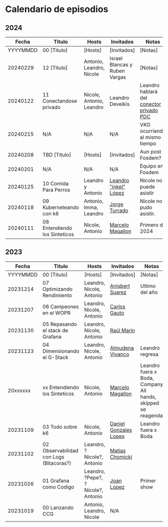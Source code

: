 # Calendario de episodios

## 2024

| Fecha | Titulo | Hosts | Invitados| Notas |
| --- | --- | --- | --- | ---|
| YYYYMMDD | 00 [Titulo] | [Hosts] | [Invitados] | [Notas] |
| 20240229 | 12 [Titulo] | Antonio, Leandro, Nicole | Israel Blancas y Ruben Vargas | [Notas] |
| 20240122 | 11 Conectandose privado | Nicole, Antonio, Leandro | Leandro Deveikis | Leandro hablará del [conector privado PDC](https://grafana.com/docs/grafana-cloud/connect-externally-hosted/private-data-source-connect/) |
| 20240215 | N/A | N/A | N/A | VKO ocurriendo al mismo tiempo |
| 20240208 | TBD [Titulo] | [Hosts] | [Invitados] | Aun post Fosdem? |
| 20240201 | N/A | N/A | N/A | Equipo en Fosdem |
| 20240125 | 10 Comida Para Perros | Leandro y Antonio | [Leandro "inkel" López](https://www.linkedin.com/in/inkel/) | Nicole no puede asistir |
| 20240118 | 09 Kuberneteando con k6 | Antonio, Imma, Leandro | [Jorge Turrado](https://www.linkedin.com/in/jorge-turrado-ferrero/) | Nicole no pudo asistir. |
| 20240111 | 08 Entendiendo los Sinteticos | Nicole, Antonio | [Marcelo Magallon](https://www.linkedin.com/in/marcelomagallon/) | Primero de 2024 |


## 2023

| Fecha | Titulo | Hosts | Invitados| Notas |
| --- | --- | --- | --- | ---|
| YYYYMMDD | 00 [Titulo] | [Hosts] | [Invitados] | [Notas] |
| 20231214 | 07 Optimizando Rendimiento | Leandro, Nicole, Antonio | [Anisbert Suarez](https://www.linkedin.com/in/anisbert/) | Ultimo del año |
| 20231207 | 06 Campeones en el WOPR | Leandro, Nicole, Antonio | [Carlos Gauto](https://www.linkedin.com/in/gautocarlos/) | |
| 20231130 | 05 Repasando el stack de Grafana | Leandro, Nicole, Antonio | [Raúl Marín](https://www.linkedin.com/in/raulmarinperez/) | |
| 20231123 | 04 Dimensionando el G-Stack | Leandro, Nicole, Antonio | [Almudena Vivanco](https://www.linkedin.com/in/almudenavivanco/) | Leandro regresa |
| 20xxxxxx | xx Entendiendo los Sinteticos | Nicole, Antonio | [Marcelo Magallon](https://www.linkedin.com/in/marcelomagallon/) | Leandro fuera x Boda, Company All hands, skipped se reagenda |
| 20231109 | 03 Todo sobre k6 | Nicole, Antonio | [Daniel Gonzales Lopes](https://www.linkedin.com/in/danielgonzalezlopes/) | Leandro fuera x Boda |
| 20231102 | 02 Observabilidad con Logs (Bitacoras?) | Leandro, ?Nicole?, Antonio | [Matias Chomicki](https://www.linkedin.com/in/matias-chomicki-a9546b14/) | |
| 20231026 | 01 Grafana como Codigo | Leandro, ?Pepe?, ?Nicole?, Antonio | [Joan Lopez](https://www.linkedin.com/in/joanlopez1/) | Primer show |
| 20231019 | 00 Lanzando CCG | Antonio, Leandro, Nicole | N/A | |
